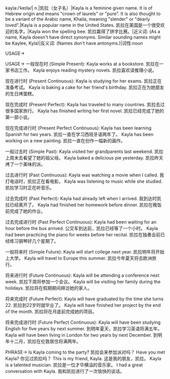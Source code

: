 kayla:/ˈkeɪlə/| n.|凯拉（女子名）|Kayla is a feminine given name. It is of Hebrew origin and means "crown of laurels" or "pure". It is also thought to be a variant of the Arabic name, Khaila, meaning "slender" or "dearly loved".|Kayla is a popular name in the United States. 凯拉在美国是一个很受欢迎的名字。|Kayla won the spelling bee. 凯拉赢得了拼字比赛。|近义词: (As a name, Kayla doesn't have direct synonyms.  Similar sounding names might be Kaylee, Kyla)|反义词: (Names don't have antonyms.)|词性:noun


USAGE->

USAGE->
一般现在时 (Simple Present):
Kayla works at a bookstore. 凯拉在一家书店工作。
Kayla enjoys reading mystery novels. 凯拉喜欢读推理小说。

现在进行时 (Present Continuous):
Kayla is studying for her exams. 凯拉正在准备考试。
Kayla is baking a cake for her friend's birthday. 凯拉正在为她朋友的生日烤蛋糕。

现在完成时 (Present Perfect):
Kayla has traveled to many countries. 凯拉去过很多国家旅行。
Kayla has finished writing her first novel. 凯拉已经完成了她的第一部小说。

现在完成进行时 (Present Perfect Continuous):
Kayla has been learning Spanish for two years. 凯拉一直在学习西班牙语两年了。
Kayla has been working on a new painting. 凯拉一直在创作一幅新的画作。

一般过去时 (Simple Past):
Kayla visited her grandparents last weekend. 凯拉上周末去看望了她的祖父母。
Kayla baked a delicious pie yesterday. 凯拉昨天烤了一个美味的派。

过去进行时 (Past Continuous):
Kayla was watching a movie when I called. 我打电话时，凯拉正在看电影。
Kayla was listening to music while she studied. 凯拉学习时正在听音乐。

过去完成时 (Past Perfect):
Kayla had already left when I arrived. 我到达时凯拉已经离开了。
Kayla had finished her homework before dinner. 凯拉在晚饭前完成了她的作业。

过去完成进行时 (Past Perfect Continuous):
Kayla had been waiting for an hour before the bus arrived. 公交车到达前，凯拉已经等了一个小时。
Kayla had been practicing the piano for weeks before her recital. 凯拉在独奏会前已经练习钢琴好几个星期了。

一般将来时 (Simple Future):
Kayla will start college next year. 凯拉明年将开始上大学。
Kayla will travel to Europe this summer. 凯拉今年夏天将去欧洲旅行。

将来进行时 (Future Continuous):
Kayla will be attending a conference next week. 凯拉下周将参加一个会议。
Kayla will be visiting her family during the holidays. 凯拉将在假期期间拜访她的家人。

将来完成时 (Future Perfect):
Kayla will have graduated by the time she turns 22. 凯拉到22岁时就毕业了。
Kayla will have finished her project by the end of the month. 凯拉将在月底前完成她的项目。

将来完成进行时 (Future Perfect Continuous):
Kayla will have been studying English for five years by next summer. 到明年夏天，凯拉学习英语将满五年。
Kayla will have been living in London for two years by next December. 到明年十二月，凯拉在伦敦居住将满两年。


PHRASE->
Is Kayla coming to the party? 凯拉会来参加派对吗？
Have you met Kayla? 你见过凯拉吗？
This is my friend, Kayla. 这是我的朋友，凯拉。
Kayla is a talented musician. 凯拉是一位才华横溢的音乐家。
I had a great conversation with Kayla. 我和凯拉进行了一次愉快的谈话。
